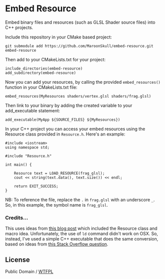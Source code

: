 # Embed Resource

Embed binary files and resources (such as GLSL Shader source files) into
C++ projects.

Include this repository in your CMake based project:

    git submodule add https://github.com/MaroonSkull/embed-resource.git embed-resource

Then add to your CMakeLists.txt for your project:

    include_directories(embed-resource)
    add_subdirectory(embed-resource)

Now you can add your resources, by calling the provided `embed_resources()` function in your
CMakeLists.txt file:

    embed_resources(MyResources shaders/vertex.glsl shaders/frag.glsl)

Then link to your binary by adding the created variable to your add_executable statement:

    add_executable(MyApp ${SOURCE_FILES} ${MyResources})

In your C++ project you can access your embed resources using the Resource class
provided in `Resource.h`. Here's an example:

    #include <iostream>
    using namespace std;

    #include "Resource.h"

    int main() {

        Resource text = LOAD_RESOURCE(frag_glsl);
        cout << string(text.data(), text.size()) << endl;

        return EXIT_SUCCESS;
    }

NB: To reference the file, replace the `.` in `frag.glsl` with an underscore `_`.
So, in this example, the symbol name is `frag_glsl`.

### Credits...

This uses ideas from
[this blog post](https://beesbuzz.biz/blog/e/2014/07/31-embedding_binary_resources_with_cmake_and_c11.php)
which included the Resource class and macro idea. Unfortunately, the use of `ld` command didn't work on OSX.
So, instead, I've used a simple C++ executable that does the same conversion, based on ideas from
[this Stack Overflow question](http://stackoverflow.com/questions/11813271/embed-resources-eg-shader-code-images-into-executable-library-with-cmake).

## License

Public Domain / [WTFPL](http://www.wtfpl.net/)
